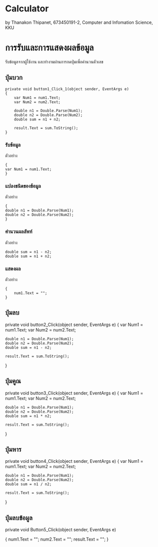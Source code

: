 # Calculator

by Thanakon Thipanet,
673450191-2,
Computer and Infomation Science, KKU

# การรับและการแสดงผลข้อมูล

รับข้อมูลจากผู้ใช้งาน และทำงานผ่านการกดปุ่มเพื่อคำนวนตัวเลข

## ปุ่มบวก

```
private void button1_Click_1(object sender, EventArgs e)
{
    var Num1 = num1.Text;
    var Num2 = num2.Text;

    double n1 = Double.Parse(Num1);
    double n2 = Double.Parse(Num2);
    double sum = n1 + n2;

    result.Text = sum.ToString();
}
```

### รับข้อมูล

ตัวอย่าง

```
{
var Num1 = num1.Text;
}
```

### แปลงชนิดของข้อมูล

ตัวอย่าง

```
{
double n1 = Double.Parse(Num1);
double n2 = Double.Parse(Num2);
}
```

### คำนวนผลลัพท์

ตัวอย่าง

```
double sum = n1 - n2;
double sum = n1 + n2;
```

### แสดงผล

ตัวอย่าง

```
{
    num1.Text = "";
}
```

## ปุ่มลบ
private void button2_Click(object sender, EventArgs e)
{
    var Num1 = num1.Text;
    var Num2 = num2.Text;

    double n1 = Double.Parse(Num1);
    double n2 = Double.Parse(Num2);
    double sum = n1 - n2;

    result.Text = sum.ToString();
}

## ปุ่มคูณ
private void button3_Click(object sender, EventArgs e)
{
    var Num1 = num1.Text;
    var Num2 = num2.Text;

    double n1 = Double.Parse(Num1);
    double n2 = Double.Parse(Num2);
    double sum = n1 * n2;

    result.Text = sum.ToString();
}
## ปุ่มหาร
private void button4_Click(object sender, EventArgs e)
{
    var Num1 = num1.Text;
    var Num2 = num2.Text;

    double n1 = Double.Parse(Num1);
    double n2 = Double.Parse(Num2);
    double sum = n1 / n2;

    result.Text = sum.ToString();
}
## ปุ่มลบข้อมูล
private void Button5_Click(object sender, EventArgs e)

{
    num1.Text = "";
    num2.Text = "";
    result.Text = "";
}
